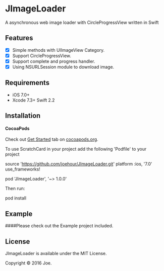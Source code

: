 JImageLoader
=======
A asynchronous web image loader with CircleProgressView written in Swift

Features
----------

- [x] Simple methods with UIImageView Category.
- [x] Support CircleProgressView.
- [x] Support complete and progress handler.
- [x] Using NSURLSession module to download image.

Requirements
----------

- iOS 7.0+
- Xcode 7.3+ Swift 2.2

Installation
----------

#### CocoaPods

Check out [Get Started](https://guides.cocoapods.org/using/getting-started.html) tab on [cocoapods.org](http://cocoapods.org/).

To use ScratchCard in your project add the following 'Podfile' to your project

source 'https://github.com/joehour/JImageLoader.git'
platform :ios, '7.0'
use_frameworks!

pod 'JImageLoader', '~> 1.0.0'

Then run:

pod install

Example
----------

####Please check out the Example project included.



License
----------

JImageLoader is available under the MIT License.

Copyright © 2016 Joe.

